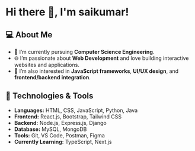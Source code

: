 # Hi there 👋, I'm saikumar!

## 💻 About Me
- 🌱 I’m currently pursuing **Computer Science Engineering**.
- 🌐 I’m passionate about **Web Development** and love building interactive websites and applications.
- 🌟 I’m also interested in **JavaScript frameworks**, **UI/UX design**, and **frontend/backend integration**.

## 🔧 Technologies & Tools
- **Languages:** HTML, CSS, JavaScript, Python, Java
- **Frontend:** React.js, Bootstrap, Tailwind CSS
- **Backend:** Node.js, Express.js, Django
- **Database:** MySQL, MongoDB
- **Tools:** Git, VS Code, Postman, Figma
- **Currently Learning:** TypeScript, Next.js
